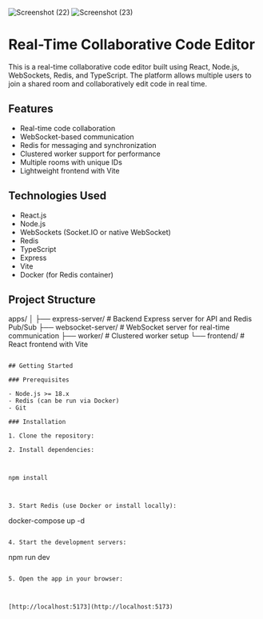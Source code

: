 
![Screenshot (22)](https://github.com/user-attachments/assets/97121a7f-593f-4c54-a2c0-270e7c5bc2e6)
![Screenshot (23)](https://github.com/user-attachments/assets/108dac01-5a65-40c2-9cb6-a5ed45aaa0df)


# Real-Time Collaborative Code Editor

This is a real-time collaborative code editor built using React, Node.js, WebSockets, Redis, and TypeScript. The platform allows multiple users to join a shared room and collaboratively edit code in real time.

## Features

- Real-time code collaboration
- WebSocket-based communication
- Redis for messaging and synchronization
- Clustered worker support for performance
- Multiple rooms with unique IDs
- Lightweight frontend with Vite

## Technologies Used

- React.js
- Node.js
- WebSockets (Socket.IO or native WebSocket)
- Redis
- TypeScript
- Express
- Vite
- Docker (for Redis container)

## Project Structure



apps/
│
├── express-server/        # Backend Express server for API and Redis Pub/Sub
├── websocket-server/      # WebSocket server for real-time communication
├── worker/                # Clustered worker setup
└── frontend/              # React frontend with Vite

```

## Getting Started

### Prerequisites

- Node.js >= 18.x
- Redis (can be run via Docker)
- Git

### Installation

1. Clone the repository:

2. Install dependencies:



npm install



3. Start Redis (use Docker or install locally):

```

docker-compose up -d

```

4. Start the development servers:

```

npm run dev

```

5. Open the app in your browser:



[http://localhost:5173](http://localhost:5173)




